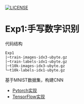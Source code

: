 [![LICENSE](https://img.shields.io/badge/license-Anti%20996-blue.svg)](https://github.com/996icu/996.ICU/blob/master/LICENSE)
# Exp1:手写数字识别
代码结构
```
Exp1
|─train-images-idx3-ubyte.gz
|─train-labels-idx1-ubyte.gz
|─t10k-images-idx3-ubyte.gz
└─t10k-labels-idx1-ubyte.gz
```
基于MNIST数据集，构建CNN
+ [Pytorch实现](https://github.com/dorianxiao/DLexp/blob/master/Exp1:%E6%89%8B%E5%86%99%E6%95%B0%E5%AD%97%E8%AF%86%E5%88%AB/MNIST_CNN_Pytorch.ipynb)
+ [TensorFlow实现](https://github.com/dorianxiao/DLexp/blob/master/Exp1:%E6%89%8B%E5%86%99%E6%95%B0%E5%AD%97%E8%AF%86%E5%88%AB/MNIST_CNN_TF.ipynb)
